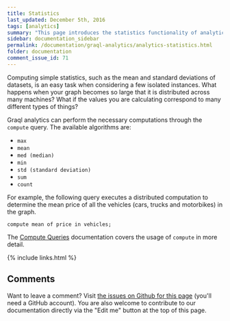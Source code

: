 ```yaml
---
title: Statistics
last_updated: December 5th, 2016
tags: [analytics]
summary: "This page introduces the statistics functionality of analytics."
sidebar: documentation_sidebar
permalink: /documentation/graql-analytics/analytics-statistics.html
folder: documentation
comment_issue_id: 71
---
```


Computing simple statistics, such as the mean and standard deviations of datasets, is an easy task when considering a few
isolated instances. What happens when your graph becomes so large that it is distributed across many machines? What
if the values you are calculating correspond to many different types of things? 

Graql analytics can perform the necessary computations through the `compute` query.  The available algorithms
are: 

*  `max`
*  `mean`
*  `med (median)`
*  `min`
*  `std (standard deviation)`
*  `sum`
*  `count`

For example, the following query executes a distributed computation to determine the mean price of all the vehicles (cars, trucks and motorbikes) in the graph. 

```
compute mean of price in vehicles;
```

The [Compute Queries](../graql/compute-queries.html) documentation covers the usage of `compute` in more detail.


{% include links.html %}

## Comments
Want to leave a comment? Visit <a href="https://github.com/graknlabs/docs/issues/71" target="_blank">the issues on Github for this page</a> (you'll need a GitHub account). You are also welcome to contribute to our documentation directly via the "Edit me" button at the top of this page.
